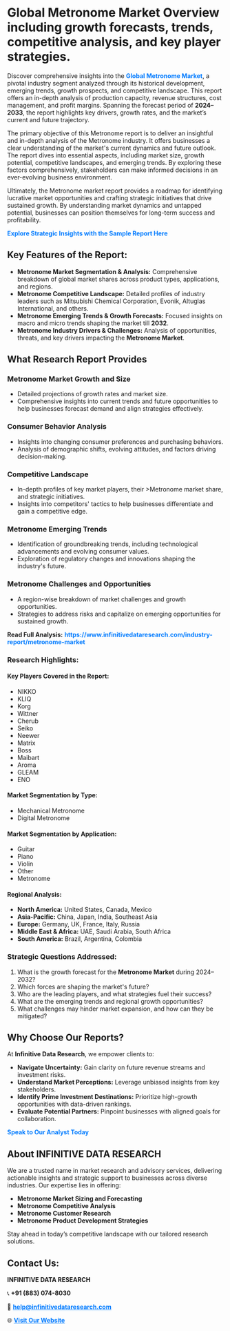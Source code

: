 <h1>Global Metronome Market Overview including growth forecasts, trends, competitive analysis, and key player strategies.</h1>
<p>
Discover comprehensive insights into the 
<a href="https://www.infinitivedataresearch.com/industry-report/metronome-market" rel="dofollow" style="color: #007BFF; text-decoration: none;"><strong>Global Metronome Market</strong></a>, a pivotal industry segment analyzed through its historical development, emerging trends, growth prospects, and competitive landscape. This report offers an in-depth analysis of production capacity, revenue structures, cost management, and profit margins. Spanning the forecast period of <strong>2024–2033</strong>, the report highlights key drivers, growth rates, and the market’s current and future trajectory.
</p>
<p>
The primary objective of this Metronome report is to deliver an insightful and in-depth analysis of the Metronome industry. It offers businesses a clear understanding of the market's current dynamics and future outlook. The report dives into essential aspects, including market size, growth potential, competitive landscapes, and emerging trends. By exploring these factors comprehensively, stakeholders can make informed decisions in an ever-evolving business environment.
</p>
<p>
Ultimately, the Metronome market report provides a roadmap for identifying lucrative market opportunities and crafting strategic initiatives that drive sustained growth. By understanding market dynamics and untapped potential, businesses can position themselves for long-term success and profitability.
</p>
<p>
<a href="https://www.infinitivedataresearch.com/request-sample/reportId=112375" style="color: #007BFF; text-decoration: none;"><strong>Explore Strategic Insights with the Sample Report Here</strong></a>
</p>

<h2>Key Features of the Report:</h2>
<ul>
<li><strong>Metronome Market Segmentation & Analysis:</strong> Comprehensive breakdown of global market shares across product types, applications, and regions.</li>
<li><strong>Metronome Competitive Landscape:</strong> Detailed profiles of industry leaders such as Mitsubishi Chemical Corporation, Evonik, Altuglas International, and others.</li>
<li><strong>Metronome Emerging Trends & Growth Forecasts:</strong> Focused insights on macro and micro trends shaping the market till <strong>2032</strong>.</li>
<li><strong>Metronome Industry Drivers & Challenges:</strong> Analysis of opportunities, threats, and key drivers impacting the <strong>Metronome Market</strong>.</li>
</ul>

<h2>What Research Report Provides</h2>
<h3>Metronome Market Growth and Size</h3>
<ul>
<li>Detailed projections of growth rates and market size.</li>
<li>Comprehensive insights into current trends and future opportunities to help businesses forecast demand and align strategies effectively.</li>
</ul>

<h3>Consumer Behavior Analysis</h3>
<ul>
<li>Insights into changing consumer preferences and purchasing behaviors.</li>
<li>Analysis of demographic shifts, evolving attitudes, and factors driving decision-making.</li>
</ul>

<h3>Competitive Landscape</h3>
<ul>
<li>In-depth profiles of key market players, their >Metronome market share, and strategic initiatives.</li>
<li>Insights into competitors' tactics to help businesses differentiate and gain a competitive edge.</li>
</ul>

<h3>Metronome Emerging Trends</h3>
<ul>
<li>Identification of groundbreaking trends, including technological advancements and evolving consumer values.</li>
<li>Exploration of regulatory changes and innovations shaping the industry's future.</li>
</ul>

<h3>Metronome Challenges and Opportunities</h3>
<ul>
<li>A region-wise breakdown of market challenges and growth opportunities.</li>
<li>Strategies to address risks and capitalize on emerging opportunities for sustained growth.</li>
</ul>
<p><strong>Read Full Analysis:</strong> <a href="https://www.infinitivedataresearch.com/industry-report/metronome-market" rel="dofollow" style="color: #007BFF; text-decoration: none;"><strong>https://www.infinitivedataresearch.com/industry-report/metronome-market</strong></a></p>
<h3>Research Highlights:</h3>
<h4>Key Players Covered in the Report:</h4>
<ul><li>NIKKO</li><li>KLIQ</li><li>Korg</li><li>Wittner</li><li>Cherub</li><li>Seiko</li><li>Neewer</li><li>Matrix</li><li>Boss</li><li>Maibart</li><li>Aroma</li><li>GLEAM</li><li>ENO</li></ul>
<h4>Market Segmentation by Type:</h4>
<ul><li>Mechanical Metronome</li><li>Digital Metronome</li></ul>
<h4>Market Segmentation by Application:</h4>
<ul><li>Guitar</li><li>Piano</li><li>Violin</li><li>Other</li><li>Metronome</li></ul>

<h4>Regional Analysis:</h4>
<ul>
<li><strong>North America:</strong> United States, Canada, Mexico</li>
<li><strong>Asia-Pacific:</strong> China, Japan, India, Southeast Asia</li>
<li><strong>Europe:</strong> Germany, UK, France, Italy, Russia</li>
<li><strong>Middle East & Africa:</strong> UAE, Saudi Arabia, South Africa</li>
<li><strong>South America:</strong> Brazil, Argentina, Colombia</li>
</ul>

<h3>Strategic Questions Addressed:</h3>
<ol>
<li>What is the growth forecast for the <strong>Metronome Market</strong> during 2024–2032?</li>
<li>Which forces are shaping the market's future?</li>
<li>Who are the leading players, and what strategies fuel their success?</li>
<li>What are the emerging trends and regional growth opportunities?</li>
<li>What challenges may hinder market expansion, and how can they be mitigated?</li>
</ol>

<h2>Why Choose Our Reports?</h2>
<p>At <strong>Infinitive Data Research</strong>, we empower clients to:</p>
<ul>
<li><strong>Navigate Uncertainty:</strong> Gain clarity on future revenue streams and investment risks.</li>
<li><strong>Understand Market Perceptions:</strong> Leverage unbiased insights from key stakeholders.</li>
<li><strong>Identify Prime Investment Destinations:</strong> Prioritize high-growth opportunities with data-driven rankings.</li>
<li><strong>Evaluate Potential Partners:</strong> Pinpoint businesses with aligned goals for collaboration.</li>
</ul>
<p><a href="https://www.infinitivedataresearch.com/industry-report/metronome-market" rel="dofollow" style="color: #007BFF; text-decoration: none;"><strong>Speak to Our Analyst Today</strong></a></p>

<h2>About INFINITIVE DATA RESEARCH</h2>
<p>We are a trusted name in market research and advisory services, delivering actionable insights and strategic support to businesses across diverse industries. Our expertise lies in offering:</p>
<ul>
<li><strong>Metronome Market Sizing and Forecasting</strong></li>
<li><strong>Metronome Competitive Analysis</strong></li>
<li><strong>Metronome Customer Research</strong></li>
<li><strong>Metronome Product Development Strategies</strong></li>
</ul>
<p>Stay ahead in today’s competitive landscape with our tailored research solutions.</p>

<h2>Contact Us:</h2>
<p><strong>INFINITIVE DATA RESEARCH</strong></p>
<p>📞 <strong>+91 (883) 074-8030</strong></p>
<p>📧 <strong><a href="mailto:help@infinitivedataresearch.com" style="color: #007BFF;">help@infinitivedataresearch.com</a></strong></p>
<p>🌐 <strong><a href="https://www.infinitivedataresearch.com" rel="dofollow" style="color: #007BFF;">Visit Our Website</a></strong></p>